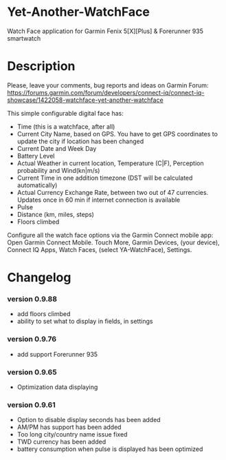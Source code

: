 # Yet-Another-WatchFace
Watch Face application for Garmin Fenix 5[X][Plus] & Forerunner 935 smartwatch

# Description
Please, leave your comments, bug reports and ideas on Garmin Forum:
https://forums.garmin.com/forum/developers/connect-iq/connect-iq-showcase/1422058-watchface-yet-another-watchface

This simple configurable digital face has:

- Time (this is a watchface, after all)
- Current City Name, based on GPS. You have to get GPS coordinates to update the city if location has been changed
- Current Date and Week Day
- Battery Level
- Actual Weather in current location, Temperature (C|F), Perception probability and Wind(kn|m/s)
- Current Time in one addition timezone (DST will be calculated automatically)
- Actual Currency Exchange Rate, between two out of 47 currencies. Updates once in 60 min if internet connection is available
- Pulse
- Distance (km, miles, steps)
- Floors climbed

Configure all the watch face options via the Garmin Connect mobile app:
Open Garmin Connect Mobile. Touch More, Garmin Devices, (your device), Connect IQ Apps, Watch Faces, (select YA-WatchFace), Settings.


# Changelog

### version 0.9.88
- add floors climbed 
- ability to set what to display in fields, in settings 

### version 0.9.76
- add support Forerunner 935 

### version 0.9.65
- Optimization data displaying

### version 0.9.61 
- Option to disable display seconds has been added
- AM/PM has support has been added
- Too long city/country name issue fixed
- TWD currency has been added
- battery consumption when pulse is displayed has been optimized 
